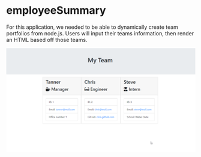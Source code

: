 # employeeSummary

For this application, we needed to be able to dynamically create team portfolios from node.js.
Users will input their teams information, then render an HTML based off those teams. 

<img src = "myteam.png">

